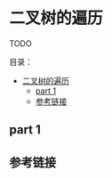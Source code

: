 # 二叉树的遍历

TODO

目录：

- [二叉树的遍历](#二叉树的遍历)
  - [part 1](#part-1)
  - [参考链接](#参考链接)

## part 1

## 参考链接
